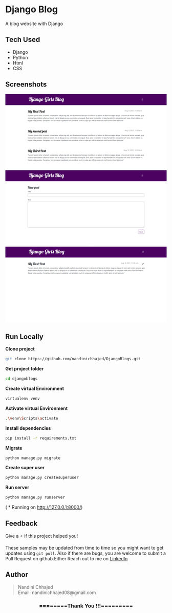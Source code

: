 # Django Blog
A blog website with Django

## Tech Used

- Django
- Python
- Html
- CSS

## Screenshots

![App Screenshot](https://github.com/nandinichhajed/DjangoBlogs/blob/main/images/1.png)
![App Screenshot](https://github.com/nandinichhajed/DjangoBlogs/blob/main/images/2.png)
![App Screenshot](https://github.com/nandinichhajed/DjangoBlogs/blob/main/images/3.png)


## Run Locally

**Clone project**

```bash
git clone https://github.com/nandinichhajed/DjangoBlogs.git
```

**Get project folder**

```bash
cd djangoblogs
```

**Create virtual Environment**

```bash
virtualenv venv
```

**Activate virtual Environment**

```bash
.\venv\Scripts\activate
```

**Install dependencies**

```bash
pip install -r requirements.txt
```


**Migrate**

```bash
python manage.py migrate
```

 **Create super user**

```bash
python manage.py createsuperuser
```

**Run server**

```bash
python manage.py runserver
```
( * Running on http://127.0.0.1:8000/)

## Feedback

Give a ⭐️  if this project helped you!

These samples may be updated from time to time so you might want to get updates
using `git pull`.  Also if there are bugs, you are welcome to submit
a Pull Request on github.Either
Reach out to me on [LinkedIn](https://linkedin.com/in/nandinichhajed)

<h2>Author</h2>
<blockquote>
  Nandini Chhajed<br>
  Email: nandinichhajed08@gmail.com
</blockquote>

<div align="center">
    <h3>========Thank You !!!=========</h3>
</div>
